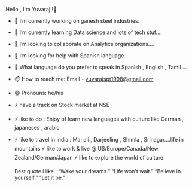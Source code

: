  Hello , I'm Yuvaraj !👋
- 🔭 I’m currently working on ganesh steel industries.
- 🌱 I’m currently learning  Data science and lots of tech stuf....
- 👯 I’m looking to collaborate on Analytics organizations....
- 🤔 I’m looking for help with Spanish language 
- 💬 What language do you prefer to speak in Spanish , English , Tamil ...
- 📫 How to reach me: Email - yuvarajspt1998@gmail.com 
- 😄 Pronouns: he/his
- ⚡ have a track on Stock market at NSE
- ⚡ like to do  : Enjoy of learn new languages with culture like German , japaneses , arabic 
- ⚡ like to travel in india : Manali , Darjeeling , Shimla , Srinagar....life in mountains 
  ⚡ like to work & live @ US/Europe/Canada/New Zealand/German/Japan 
  ⚡ like to explore the world of culture.
  
  Best quote i like  :  “Wake your dreams.” “Life won't wait.” “Believe in yourself.” “Let it be.”
  
  
